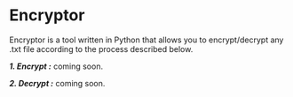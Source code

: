 # Encryptor
Encryptor is a tool written in Python that allows you to encrypt/decrypt any .txt file according to the process described below.

***1. Encrypt :***
coming soon.

***2. Decrypt :***
coming soon.
